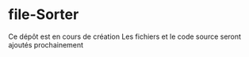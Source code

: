 # file-Sorter

Ce dépôt est en cours de création
Les fichiers et le code source seront ajoutés prochainement

